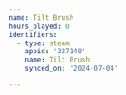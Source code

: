```yaml
---
name: Tilt Brush
hours_played: 0
identifiers:
  - type: steam
    appid: '327140'
    name: Tilt Brush
    synced_on: '2024-07-04'

---
```

